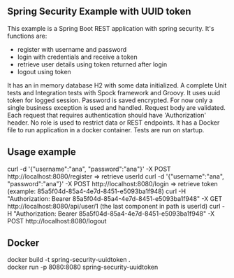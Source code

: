 ## Spring Security Example with UUID token

This example is a Spring Boot REST application with spring security.
It's functions are: 
 - register with username and password
 - login with credentials and receive a token
 - retrieve user details using token returned after login
 - logout using token

It has an in memory database H2 with some data initialized.
A complete Unit tests and Integration tests with Spock framework and Groovy.
It uses uuid token for logged session.
Password is saved encrypted.
For now only a single business exception is used and handled.
Request body are validated.
Each request that requires authentication should have 'Authorization' header.
No role is used to restrict data or REST endpoints.
It has a Docker file to run application in a docker container.
Tests are run on startup.

## Usage example

curl -d '{"username":"ana", "password":"ana"}'  -X POST http://localhost:8080/register => retrieve userId
curl -d '{"username":"ana", "password":"ana"}'  -X POST http://localhost:8080/login    => retrieve token (example: 85a5f04d-85a4-4e7d-8451-e5093ba1f948)
curl -H "Authorization: Bearer 85a5f04d-85a4-4e7d-8451-e5093ba1f948" -X GET http://localhost:8080/api/user/1  (the last component in path is userId)
curl -H "Authorization: Bearer 85a5f04d-85a4-4e7d-8451-e5093ba1f948" -X POST http://localhost:8080/logout

## Docker
docker build -t spring-security-uuidtoken . </br>
docker run -p 8080:8080 spring-security-uuidtoken
 


